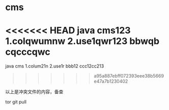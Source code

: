 # cms
<<<<<<< HEAD
java cms123
1.colqwumnw
2.use1qwr123
bbwqb
cqcccqwc
=======
java cms
1.colum21n
2.use1r
bbb12
ccc12cc213
>>>>>>> a95a887ebff072393eee38b5669e47a7b1230402



以上是冲突文件的内容，备查

tor git pull
